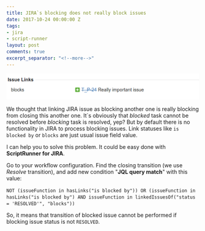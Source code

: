 ```yaml
---
title: JIRA`s blocking does not really block issues
date: 2017-10-24 00:00:00 Z
tags:
- jira
- script-runner
layout: post
comments: true
excerpt_separator: "<!--more-->"
---
```


![image](/images/blocked_issue.png)

We thought that linking JIRA issue as blocking another one is really blocking from closing this another one. It\`s obviously that *blocked* task cannot be resolved before *blocking* task is resolved, yep? But by default there is no functionality in JIRA to process blocking issues. Link statuses like `is blocked by` or `blocks` are just usual issue field value.

I can help you to solve this problem. It could be easy done with **ScriptRunner for JIRA**.

<!--more-->

Go to your workflow configuration. Find the closing transition (we use *Resolve* transition), and add new condition "**JQL query match**" with this value:

`NOT (issueFunction in hasLinks("is blocked by")) OR (issueFunction in hasLinks("is blocked by") AND issueFunction in linkedIssuesOf("status = 'RESOLVED'", "blocks"))`

So, it means that transition of blocked issue cannot be performed if blocking issue status is not `RESOLVED`.